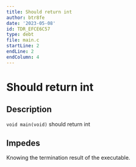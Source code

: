 ```yaml
---
title: Should return int
author: btr8fe
date: '2023-05-08'
id: TDR_EFCE6C57
type: debt
file: main.c
startLine: 2
endLine: 2
endColumn: 4
---
```


# Should return int

## Description

`void main(void)` should return int

## Impedes

Knowing the termination result of the executable.
